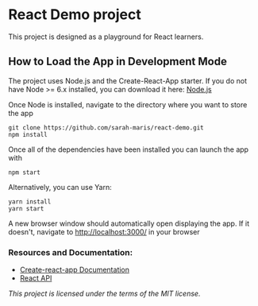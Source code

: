 # React Demo project

This project is designed as a playground for React learners.

## How to Load the App in Development Mode

The project uses Node.js and the Create-React-App starter. If you do not have Node >= 6.x installed, you can download it here: [Node.js](https://nodejs.org/en/)

Once Node is installed, navigate to the directory where you want to store the app

```
git clone https://github.com/sarah-maris/react-demo.git
npm install
```

Once all of the dependencies have been installed you can launch the app with

```
npm start
```

Alternatively, you can use Yarn:

```
yarn install
yarn start
```

A new browser window should automatically open displaying the app. If it doesn't, navigate to [http://localhost:3000/](http://localhost:3000/) in your browser

### Resources and Documentation:

- [Create-react-app Documentation](https://github.com/facebookincubator/create-react-app)
- [React API](https://facebook.github.io/react/docs/react-api.html)

_This project is licensed under the terms of the MIT license._
